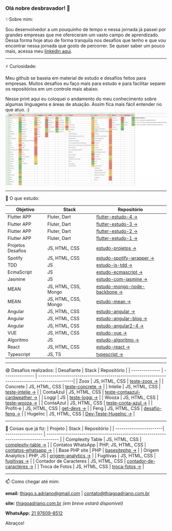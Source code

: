 ### Olá nobre desbravador! 👋

✨Sobre mim:

Sou desenvolvedor a um pouquinho de tempo e nessa jornada já passei por grandes empresas que me ofereceram um vasto campo de aprendizado.
Dessa forma hoje atuo de forma tranquila nos desafios que tenho e que vou encontrar nessa jornada que gosto de percorrer.
Se quiser saber um pouco mais, acessa meu [linkedin aqui](https://www.linkedin.com/in/thiagoadriano/).

---

⚡ Curiosidade:

Meu github se baseia em material de estudo e desafíos feitos para empresas. Muitos desafios eu faço mais para estudo e para facilitar separei os repositórios em um controle mais abaixo.

Nesse print aqui eu coloquei o andamento do meu conhecimento sobre algumas linguagens e áreas de atuação. Assim fica mais fácil entender no que atuo. :)
![Habilidades Categorizadas](habilidades_categorizadas.jpg)

---

🌱 O que estudo:

| Objetivo          | Stack                | Repositório                                                                                 |
| ----------------- | -------------------- | ------------------------------------------------------------------------------------------- |
| Flutter APP       | Fluter, Dart         | [flutter-estudo-4 →](https://github.com/thiagoadriano/flutter-estudo-4)                     |
| Flutter APP       | Fluter, Dart         | [flutter-estudo-3 →](https://github.com/thiagoadriano/flutter-estudo-3)                     |
| Flutter APP       | Fluter, Dart         | [flutter-estudo-2 →](https://github.com/thiagoadriano/flutter-estudo-2)                     |
| Flutter APP       | Fluter, Dart         | [flutter-estudo-1 →](https://github.com/thiagoadriano/flutter-estudo-1)                     |
| Projetos Desafios | JS, HTML, CSS        | [estudo-projetos →](https://github.com/thiagoadriano/estudo-projetos)                       |
| Spotify           | JS, HTML, CSS        | [estudo-spotify-wrapper →](https://github.com/thiagoadriano/estudo-spotify-wrapper)         |
| TDD               | JS                   | [estudo-js-tdd →](https://github.com/thiagoadriano/estudo-js-tdd)                           |
| EcmaScript        | JS                   | [estudo-ecmascript →](https://github.com/thiagoadriano/estudo-ecmascript)                   |
| Jasmine           | JS                   | [estudo-com-jasmine →](https://github.com/thiagoadriano/estudo-com-jasmine)                 |
| MEAN              | JS, HTML, CSS, Mongo | [estudo-mongo-node-backbone →](https://github.com/thiagoadriano/estudo-mongo-node-backbone) |
| MEAN              | JS, HTML, CSS, Mongo | [estudo-mean →](https://github.com/thiagoadriano/estudo-mean)                               |
| Angular           | JS, HTML, CSS        | [estudo-angular →](https://github.com/thiagoadriano/estudo-angular)                         |
| Angular           | JS, HTML, CSS        | [estudo-angular-blog →](https://github.com/thiagoadriano/estudo-angular-blog)               |
| Angular           | JS, HTML, CSS        | [estudo-angular2-4 →](https://github.com/thiagoadriano/estudo-angular2-4)                   |
| VUE               | JS, HTML, CSS        | [estudo-vue →](https://github.com/thiagoadriano/estudo-vue)                                 |
| Algoritmo         | JS                   | [estudo-algoritmo →](https://github.com/thiagoadriano/estudo-algoritmo)                     |
| React             | JS, HTML, CSS        | [estudo-react →](https://github.com/thiagoadriano/estudo-react)                             |
| Typescript        | JS, TS               | [typescript →](https://github.com/thiagoadriano/estudo-typescript)                          |

---

😄 Desafios realizados:
| Desafiante     | Stack           | Repositório                                                                                    |
| -------------- | --------------- | -----------------------------------------------------------------------------------------------|
| Zoox           | JS, HTML, CSS   | [teste-zoox →](https://github.com/thiagoadriano/teste-zoox)                                    |
| Concrete       | JS, HTML, CSS   | [teste-concrete →](https://github.com/thiagoadriano/teste-concrete)                            |
| Intelie        | JS, HTML, CSS   | [teste-intelie →](https://github.com/thiagoadriano/teste-intelie)                              |
| ContaAzul      | JS, HTML, CSS   | [teste-contaazul-cardweather →](https://github.com/thiagoadriano/teste-contaazul-cardweather)  |
| Loggi          | JS              | [teste-loggi →](https://github.com/thiagoadriano/teste-loggi)                                  |
| Wooza          | JS, HTML, CSS   | [teste-wooza →](https://github.com/thiagoadriano/teste-wooza)                                  |
| ContaAzul      | JS, HTML, CSS   | [teste-conta-azul →](https://github.com/thiagoadriano/teste-conta-azul)                        |
| Profit-e       | JS, HTML, CSS   | [get-devs →](https://github.com/thiagoadriano/get-devs)                                        |
| Feng           | JS, HTML, CSS   | [desafio-feng →](https://github.com/thiagoadriano/desafio-feng)                                |
| HugeInc        | JS, HTML, CSS   | [Dev-Teste-HugeInc →](https://github.com/thiagoadriano/Dev-Teste-HugeInc)                      |

---

🔭 Coisas que já fiz:
| Projeto                | Stack              | Repositório                                                                          |
| -----------------------| ------------------ | ------------------------------------------------------------------------------------ |
| Complexity Table       | JS, HTML, CSS      | [complexity-table →](https://github.com/thiagoadriano/complexity-table)              |
| Contatos WhatsApp      | PHP, JS, HTML, CSS | [contatos-whatsapp →](https://github.com/thiagoadriano/contatos-whatsapp)            |
| Base PHP site          | PHP                | [basesitephp →](https://github.com/thiagoadriano/basesitephp)                        |
| Origem Analytics       | PHP, JS            | [origem-analytics →](https://github.com/thiagoadriano/origem-analytics)              |
| Fugitivas              | JS, HTML, CSS      | [fugitivas →](https://github.com/thiagoadriano/fugitivas)                            |
| Contador de Caracteres | JS, HTML, CSS      | [contador-de-caracteres →](https://github.com/thiagoadriano/contador-de-caracteres)  |
| Troca de Fotos         | JS, HTML, CSS      | [troca-fotos →](https://github.com/thiagoadriano/troca-fotos)                        |

---

📫 Como chegar até mim:

**email:** [thiago.s.adriano@gmail.com](mailto:thiago.s.adriano@gmail.com?subject=Encontrei%20seu%20github%20e%20preciso%20falar%20com%20você) | [contato@thiagoadriano.com.br](mailto:contato@thiagoadriano.com.br?subject=Encontrei%20seu%20github%20e%20preciso%20falar%20com%20você)

**site:** [thiagoadriano.com.br](https://thiagoadriano.com.br) *(em breve estará disponível)*

**WhatsApp:** [21 97609-8512](https://api.whatsapp.com/send?phone=5521976098512&text=Ol%C3%A1%20tudo%20bem!%20Encontrei%20o%20seu%20perfil%20no%20Github.%20Podemos%20conversar%20sobre%20suas%20Skills%3F)

Abraços!

<!--
**thiagoadriano/thiagoadriano** is a ✨ _special_ ✨ repository because its `README.md` (this file) appears on your GitHub profile.

- 🔭 Atualmente estou trabalhando em ...
- 🌱 Atualmente estou aprendendo ...
- 👯 Estou procurando colaborar em ...
- 🤔 Estou procurando ajuda com ...
- 💬 Pergunte-me sobre ...
- 📫 Como chegar até mim: ...
- 😄 Pronomes: ...
- ⚡ Curiosidade: ...

-->
